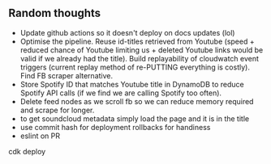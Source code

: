 ## Random thoughts
- Update github actions so it doesn't deploy on docs updates (lol)
- Optimise the pipeline. Reuse id-titles retrieved from Youtube (speed + reduced chance of Youtube limiting us + deleted Youtube links would be valid if we already had the title). Build replayability of cloudwatch event triggers (current replay method of re-PUTTING everything is costly). Find FB scraper alternative.
- Store Spotify ID that matches Youtube title in DynamoDB to reduce Spotify API calls (if we find we are calling Spotify too often).
- Delete feed nodes as we scroll fb so we can reduce memory required and scrape for longer.
- to get soundcloud metadata simply load the page and it is in the title
- use commit hash for deployment rollbacks for handiness
- eslint on PR



cdk deploy


